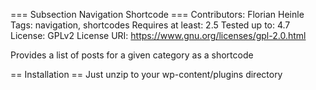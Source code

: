 === Subsection Navigation Shortcode ===
Contributors: Florian Heinle
Tags: navigation, shortcodes
Requires at least: 2.5
Tested up to: 4.7
License: GPLv2
License URI: https://www.gnu.org/licenses/gpl-2.0.html

Provides a list of posts for a given category as a shortcode

== Installation ==
Just unzip to your wp-content/plugins directory
